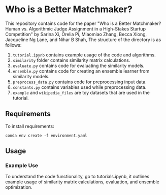 # Who is a Better Matchmaker?

This repository contains code for the paper "Who is a Better Matchmaker? Human vs. Algorithmic Judge Assignment in a High-Stakes Startup Competition" by Sarina Xi, Orelia Pi, Miaomiao Zhang, Becca Xiong, Jacqueline Ng Lane, and Nihar B Shah, The structure of the directory is as follows:

1. `tutorial.ipynb` contains example usage of the code and algorithms. 
2. `similarity` folder contains similarity matrix calculations.
3. `evaluate.py` contains code for evaluating the similarity models.
4. `ensemble.py` contains code for creating an ensemble learner from similarity models.
5. `preprocess_data.py` contains code for preprocessing input data.
6. `constants.py` contains variables used while preprocessing data.
7. `example` and `wikipedia_files` are toy datasets that are used in the tutorial. 

## Requirements

To install requirements:
```
conda env create -f environment.yaml
```

## Usage

### Example Use
To understand the code functionality, go to tutorials.ipynb, it outlines example usage of similarity matrix calculations, evaluation, and ensemble optimization. 